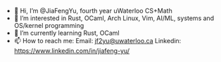 - 👋 Hi, I’m @JiaFengYu, fourth year uWaterloo CS+Math
- 👀 I’m interested in Rust, OCaml, Arch Linux, Vim, AI/ML, systems and OS/kernel programming
- 🌱 I’m currently learning Rust, OCaml
- 📫 How to reach me: 
Email: jf2yu@uwaterloo.ca
Linkedin: https://www.linkedin.com/in/jiafeng-yu/

<!--- - 💞️ I’m looking to collaborate on ... --->
<!---
JiaFengYu/JiaFengYu is a ✨ special ✨ repository because its `README.md` (this file) appears on your GitHub profile.
You can click the Preview link to take a look at your changes.
--->
